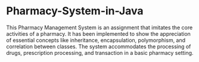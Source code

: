 # Pharmacy-System-in-Java 
This Pharmacy Management System is an assignment that imitates the core activities of a pharmacy. It has been implemented to show the appreciation of essential concepts like inheritance, encapsulation, polymorphism, and correlation between classes. The system accommodates the processing of drugs, prescription processing, and transaction in a basic pharmacy setting.
